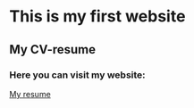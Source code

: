 # This is my first website 

## My CV-resume

### Here you can visit my website:

[My resume](https://artyk9.github.io/resume/)
